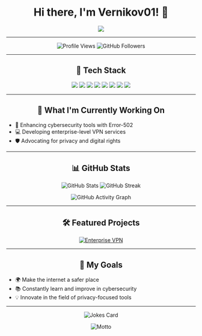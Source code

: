 <h1 align="center">Hi there, I'm Vernikov01! 👋</h1>

<p align="center">
  <img src="https://readme-typing-svg.herokuapp.com?font=Fira+Code&weight=600&size=28&pause=1000&color=36BCF7&width=435&lines=Cybersecurity+%26+Privacy+Enthusiast;Certified+OpSWAT+Security+Associate;Back+End+Developer+%40+Error-502+VPN;Open+Source+Contributor;Always+Learning+%26+Exploring+New+Tech">
</p>

---

<p align="center">
  <img src="https://komarev.com/ghpvc/?username=vernikov01&label=Profile%20Views&color=36BCF7&style=flat-square" alt="Profile Views" />
  <img src="https://img.shields.io/github/followers/vernikov01?label=Followers&style=flat-square&color=36BCF7" alt="GitHub Followers" />
</p>

---

<h2 align="center">🚀 Tech Stack</h2>
<p align="center">
  <img src="https://img.shields.io/badge/-Python-05122A?style=flat&logo=python" />
  <img src="https://img.shields.io/badge/-JavaScript-05122A?style=flat&logo=javascript" />
  <img src="https://img.shields.io/badge/-Node.js-05122A?style=flat&logo=node.js" />
  <img src="https://img.shields.io/badge/-Express.js-05122A?style=flat&logo=express" />
  <img src="https://img.shields.io/badge/-Docker-05122A?style=flat&logo=docker" />
  <img src="https://img.shields.io/badge/-Linux-05122A?style=flat&logo=linux" />
  <img src="https://img.shields.io/badge/-Bash-05122A?style=flat&logo=gnu-bash" />
  <img src="https://img.shields.io/badge/-Git-05122A?style=flat&logo=git" />
</p>

---

<h2 align="center">🌱 What I'm Currently Working On</h2>
<ul>
  <li>🔐 Enhancing cybersecurity tools with Error-502</li>
  <li>💻 Developing enterprise-level VPN services</li>
  <li>🛡️ Advocating for privacy and digital rights</li>
</ul>

---

<h2 align="center">📊 GitHub Stats</h2>
<p align="center">
  <img src="https://github-readme-stats.vercel.app/api?username=vernikov01&show_icons=true&theme=radical" alt="GitHub Stats" />
  <img src="https://github-readme-streak-stats.herokuapp.com/?user=vernikov01&theme=radical" alt="GitHub Streak" />
</p>

<p align="center">
  <img src="https://github-readme-activity-graph.cyclic.app/graph?username=vernikov01&theme=redical" alt="GitHub Activity Graph" />
</p>

---

<h2 align="center">🛠️ Featured Projects</h2>
<p align="center">
  <a href="https://github.com/Error-502/Enterprise-VPN">
    <img src="https://github-readme-stats.vercel.app/api/pin/?username=Error-502&repo=Enterprise-VPN&theme=radical" alt="Enterprise VPN">
  </a>
</p>

---

<h2 align="center">🎯 My Goals</h2>
<ul>
  <li>🌍 Make the internet a safer place</li>
  <li>📚 Constantly learn and improve in cybersecurity</li>
  <li>💡 Innovate in the field of privacy-focused tools</li>
</ul>

---

<p align="center">
  <img src="https://readme-jokes.vercel.app/api?hideBorder&theme=radical&qColor=%23944bcc&aColor=%23bbdb51" alt="Jokes Card" />
</p>

<p align="center">
  <img src="https://github-readme-motto.vercel.app/api?user=vernikov01" alt="Motto" />
</p>
